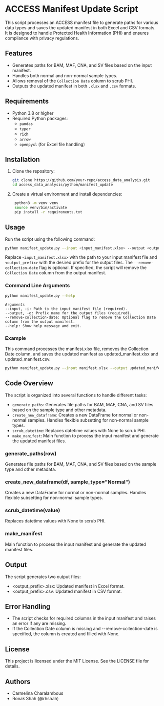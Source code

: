 # ACCESS Manifest Update Script

This script processes an ACCESS manifest file to generate paths for various data types and saves the updated manifest in both Excel and CSV formats. It is designed to handle Protected Health Information (PHI) and ensures compliance with privacy regulations.

## Features

- Generates paths for BAM, MAF, CNA, and SV files based on the input manifest.
- Handles both normal and non-normal sample types.
- Allows removal of the `Collection Date` column to scrub PHI.
- Outputs the updated manifest in both `.xlsx` and `.csv` formats.

## Requirements

- Python 3.8 or higher
- Required Python packages:
  - `pandas`
  - `typer`
  - `rich`
  - `arrow`
  - `openpyxl` (for Excel file handling)

## Installation

1. Clone the repository:

   ```bash
   git clone https://github.com/your-repo/access_data_analysis.git
   cd access_data_analysis/python/manifest_update
    ```

2. Create a virtual environment and install dependencies:

   ```bash
    python3 -m venv venv
    source venv/bin/activate
    pip install -r requirements.txt
    ```

## Usage

Run the script using the following command:
```bash
python manifest_update.py --input <input_manifest.xlsx> --output <output_prefix> [--remove-collection-date]
```
Replace `<input_manifest.xlsx>` with the path to your input manifest file and `<output_prefix>` with the desired prefix for the output files.
The `--remove-collection-date` flag is optional. If specified, the script will remove the `Collection Date` column from the output manifest.
### Command Line Arguments

```bash
python manifest_update.py --help
```
```plaintext
Arguments
--input, -i: Path to the input manifest file (required).
--output, -o: Prefix name for the output files (required).
--remove-collection-date: Optional flag to remove the Collection Date column from the output manifest.
--help: Show help message and exit.
```
### Example
This command processes the manifest.xlsx file, removes the Collection Date column, and saves the updated manifest as updated_manifest.xlsx and updated_manifest.csv.
```bash
python manifest_update.py --input manifest.xlsx --output updated_manifest --remove-collection-date
```
## Code Overview
The script is organized into several functions to handle different tasks:
- `generate_paths`: Generates file paths for BAM, MAF, CNA, and SV files based on the sample type and other metadata.
- `create_new_dataframe`: Creates a new DataFrame for normal or non-normal samples. Handles flexible subsetting for non-normal sample types.
- `scrub_datetime`: Replaces datetime values with None to scrub PHI.
- `make_manifest`: Main function to process the input manifest and generate the updated manifest files.



### generate_paths(row)

Generates file paths for BAM, MAF, CNA, and SV files based on the sample type and other metadata.

### create_new_dataframe(df, sample_type="Normal")

Creates a new DataFrame for normal or non-normal samples. Handles flexible subsetting for non-normal sample types.

### scrub_datetime(value)

Replaces datetime values with None to scrub PHI.

### make_manifest

Main function to process the input manifest and generate the updated manifest files.

## Output

The script generates two output files:

* <output_prefix>.xlsx: Updated manifest in Excel format.
* <output_prefix>.csv: Updated manifest in CSV format.

## Error Handling

* The script checks for required columns in the input manifest and raises an error if any are missing.
* If the Collection Date column is missing and --remove-collection-date is specified, the column is created and filled with None.

## License

This project is licensed under the MIT License. See the LICENSE file for details.

## Authors

* Carmelina Charalambous
* Ronak Shah (@rhshah)
